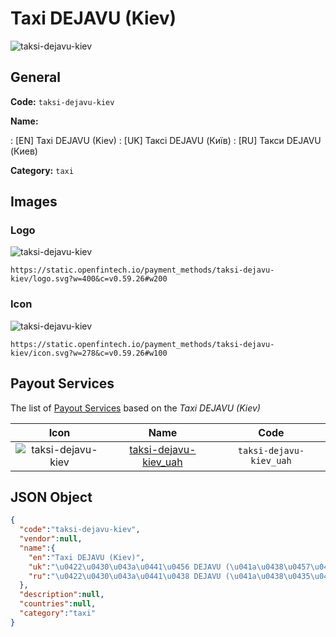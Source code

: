 
# Taxi DEJAVU (Kiev) 
![taksi-dejavu-kiev](https://static.openfintech.io/payment_methods/taksi-dejavu-kiev/logo.svg?w=400&c=v0.59.26#w200)  

## General 
**Code:** `taksi-dejavu-kiev` 
 
**Name:** 
 
:	[EN] Taxi DEJAVU (Kiev) 
:	[UK] Таксі DEJAVU (Київ) 
:	[RU] Такси DEJAVU (Киев) 
 
**Category:** `taxi` 
 

## Images 

### Logo 
![taksi-dejavu-kiev](https://static.openfintech.io/payment_methods/taksi-dejavu-kiev/logo.svg?w=400&c=v0.59.26#w200)  

```
https://static.openfintech.io/payment_methods/taksi-dejavu-kiev/logo.svg?w=400&c=v0.59.26#w200
```  

### Icon 
![taksi-dejavu-kiev](https://static.openfintech.io/payment_methods/taksi-dejavu-kiev/icon.svg?w=278&c=v0.59.26#w100)  

```
https://static.openfintech.io/payment_methods/taksi-dejavu-kiev/icon.svg?w=278&c=v0.59.26#w100
```  

## Payout Services 
 
The list of [Payout Services](/payout-services/) based on the _Taxi DEJAVU (Kiev)_ 

|Icon|Name|Code| 
|:---:|:---:|:---:| 
|![taksi-dejavu-kiev](https://static.openfintech.io/payout_methods/taksi-dejavu-kiev/icon.png?w=278&c=v0.59.26#w40) |[taksi-dejavu-kiev_uah](/payout-services/taksi-dejavu-kiev_uah/)|`taksi-dejavu-kiev_uah`| 
 

## JSON Object 

```json
{
  "code":"taksi-dejavu-kiev",
  "vendor":null,
  "name":{
    "en":"Taxi DEJAVU (Kiev)",
    "uk":"\u0422\u0430\u043a\u0441\u0456 DEJAVU (\u041a\u0438\u0457\u0432)",
    "ru":"\u0422\u0430\u043a\u0441\u0438 DEJAVU (\u041a\u0438\u0435\u0432)"
  },
  "description":null,
  "countries":null,
  "category":"taxi"
}
```  
